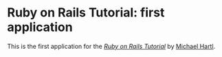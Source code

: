 # Ruby on Rails Tutorial: first application

This is the first application for the
[*Ruby on Rails Tutorial*](http://railstutorial.org) by
[Michael Hartl](http://michaelhartl.com/).
